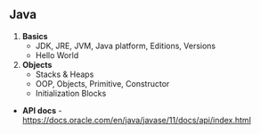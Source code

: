 ## Java
1. **Basics**
    * JDK, JRE, JVM, Java platform, Editions, Versions
    * Hello World
1. **Objects**
    * Stacks & Heaps
    * OOP, Objects, Primitive, Constructor
    * Initialization Blocks


* **API docs** - https://docs.oracle.com/en/java/javase/11/docs/api/index.html